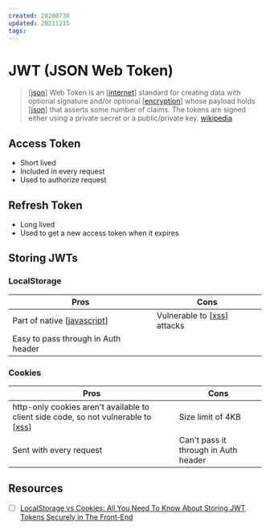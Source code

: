 ```yaml
---
created: 20200730
updated: 20211215
tags:
---
```


# JWT (JSON Web Token)

> [[json]] Web Token is an [[internet]] standard for creating data with optional signature and/or optional [[encryption]] whose payload holds [[json]] that asserts some number of claims. The tokens are signed either using a private secret or a public/private key. [wikipedia][1]

## Access Token

- Short lived
- Included in every request
- Used to authorize request

## Refresh Token

- Long lived
- Used to get a new access token when it expires

## Storing JWTs

### LocalStorage

| Pros                                | Cons                          |
| ----------------------------------- | ----------------------------- |
| Part of native [[javascript]]       | Vulnerable to [[xss]] attacks |
| Easy to pass through in Auth header |                               |

### Cookies

| Pros                                                                                 | Cons                                 |
| ------------------------------------------------------------------------------------ | ------------------------------------ |
| http-only cookies aren't available to client side code, so not vulnerable to [[xss]] | Size limit of 4KB                    |
| Sent with every request                                                              | Can't pass it through in Auth header |

## Resources

- [ ] [LocalStorage vs Cookies: All You Need To Know About Storing JWT Tokens Securely in The Front-End](https://dev.to/cotter/localstorage-vs-cookies-all-you-need-to-know-about-storing-jwt-tokens-securely-in-the-front-end-15id)

[1]: https://en.wikipedia.org/wiki/JSON_Web_Token
[//begin]: # "Autogenerated link references for markdown compatibility"
[json]: json "Json"
[internet]: internet "internet"
[encryption]: encryption "Encryption"
[json]: json "Json"
[javascript]: javascript "Javascript"
[xss]: xss "XSS"
[xss]: xss "XSS"
[//end]: # "Autogenerated link references"

